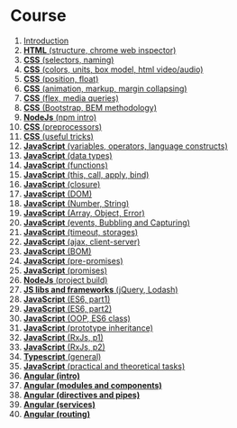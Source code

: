 <h1>
    Course
</h1>

<ol>
    <li>
        <a href="lectures/01/01.md">Introduction</a>
    </li>
    <li>
        <a href="lectures/02/00.md"><b>HTML</b> (structure, chrome web inspector)</a>
    </li>
    <li>
        <a href="lectures/03/00.md"><b>CSS</b> (selectors, naming)</a>
    </li>
    <li>
        <a href="lectures/04/00.md"><b>CSS</b> (colors, units, box model, html video/audio)</a>
    </li>
    <li>
        <a href="lectures/05/00.md"><b>CSS</b> (position, float)</a>
    </li>
    <li>
        <a href="lectures/06/00.md"><b>CSS</b> (animation, markup, margin collapsing)</a>
    </li>
    <li>
        <a href="lectures/07/00.md"><b>CSS</b> (flex, media queries)</a>
    </li>
    <li>
        <a href="lectures/08/01.md"><b>CSS</b> (Bootstrap, BEM methodology)</a>
    </li>
    <li>
        <a href="lectures/09/01.md"><b>NodeJs</b> (npm intro)</a>
    </li>
    <li>
        <a href="lectures/10/01.md"><b>CSS</b> (preprocessors)</a>
    </li>
    <li>
        <a href="lectures/11/01.md"><b>CSS</b> (useful tricks)</a>
    </li>
    <li>
        <a href="lectures/12/01.md"><b>JavaScript</b> (variables, operators, language constructs)</a>
    </li>
    <li>
        <a href="lectures/13/01.md"><b>JavaScript</b> (data types)</a>
    </li>
    <li>
        <a href="lectures/14/01.md"><b>JavaScript</b> (functions)</a>
    </li>
    <li>
        <a href="lectures/15/01.md"><b>JavaScript</b> (this, call, apply, bind)</a>
    </li>
    <li>
        <a href="lectures/16/01.md"><b>JavaScript</b> (closure)</a>
    </li>
    <li>
        <a href="lectures/17/01.md"><b>JavaScript</b> (DOM)</a>
    </li>
    <li>
        <a href="lectures/18/01.md"><b>JavaScript</b> (Number, String)</a>
    </li>
    <li>
        <a href="lectures/19/01.md"><b>JavaScript</b> (Array, Object, Error)</a>
    </li>
    <li>
        <a href="lectures/20/01.md"><b>JavaScript</b> (events, Bubbling and Capturing)</a>
    </li>
    <li>
        <a href="lectures/21/01.md"><b>JavaScript</b> (timeout, storages)</a>
    </li>
    <li>
        <a href="lectures/22/01.md"><b>JavaScript</b> (ajax, client-server)</a>
    </li>
    <li>
        <a href="lectures/23/01.md"><b>JavaScript</b> (BOM)</a>
    </li>
    <li>
        <a href="lectures/24/01.md"><b>JavaScript</b> (pre-promises)</a>
    </li>
    <li>
        <a href="lectures/25/01.md"><b>JavaScript</b> (promises)</a>
    </li>
    <li>
        <a href="lectures/26/01.md"><b>NodeJs</b> (project build)</a>
    </li>
    <li>
        <a href="lectures/27/01.md"><b>JS libs and frameworks</b> (jQuery, Lodash)</a>
    </li>
    <li>
        <a href="lectures/28/01.md"><b>JavaScript</b> (ES6, part1)</a>
    </li>
    <li>
        <a href="lectures/29/01.md"><b>JavaScript</b> (ES6, part2)</a>
    </li>
    <li>
        <a href="lectures/30/01.md"><b>JavaScript</b> (OOP, ES6 class)</a>
    </li>
    <li>
        <a href="lectures/31/01.md"><b>JavaScript</b> (prototype inheritance)</a>
    </li>
    <li>
        <a href="lectures/32/01.md"><b>JavaScript</b> (RxJs, p1)</a>
    </li>
    <li>
        <a href="lectures/33/01.md"><b>JavaScript</b> (RxJs, p2)</a>
    </li>
    <li>
        <a href="lectures/34/01.md"><b>Typescript</b> (general)</a>
    </li>
    <li>
        <a href="lectures/35/01.md"><b>JavaScript</b> (practical and theoretical tasks)</a>
    </li>
    <li>
        <a href="lectures/36/01.md"><b>Angular (intro)</b></a>
    </li>
    <li>
        <a href="lectures/37/01.md"><b>Angular (modules and components)</b></a>
    </li>
    <li>
        <a href="lectures/38/01.md"><b>Angular (directives and pipes)</b></a>
    </li>
    <li>
        <a href="lectures/39/01.md"><b>Angular (services)</b></a>
    </li>
    <li>
        <a href="lectures/40/01.md"><b>Angular (routing)</b></a>
    </li>
</ol>
